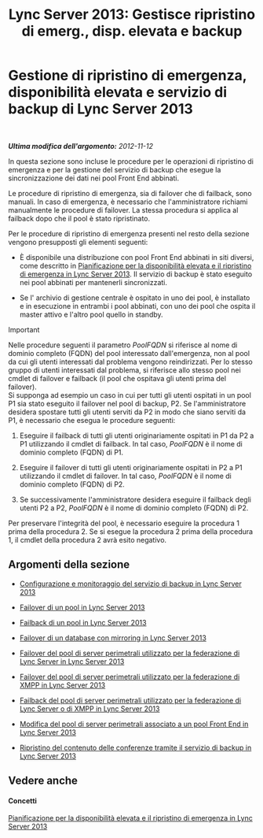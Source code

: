 ﻿---
title: "Lync Server 2013: Gestisce ripristino di emerg., disp. elevata e backup"
TOCTitle: Gestione di ripristino di emergenza, disponibilità elevata e servizio di backup di Lync Server 2013
ms:assetid: f4cd36fb-ffd6-48fa-b761-e11b3bcff91a
ms:mtpsurl: https://technet.microsoft.com/it-it/library/JJ721939(v=OCS.15)
ms:contentKeyID: 49887827
ms.date: 08/24/2015
mtps_version: v=OCS.15
ms.translationtype: HT
---

# Gestione di ripristino di emergenza, disponibilità elevata e servizio di backup di Lync Server 2013

 

_**Ultima modifica dell'argomento:** 2012-11-12_

In questa sezione sono incluse le procedure per le operazioni di ripristino di emergenza e per la gestione del servizio di backup che esegue la sincronizzazione dei dati nei pool Front End abbinati.

Le procedure di ripristino di emergenza, sia di failover che di failback, sono manuali. In caso di emergenza, è necessario che l'amministratore richiami manualmente le procedure di failover. La stessa procedura si applica al failback dopo che il pool è stato ripristinato.

Per le procedure di ripristino di emergenza presenti nel resto della sezione vengono presupposti gli elementi seguenti:

  - È disponibile una distribuzione con pool Front End abbinati in siti diversi, come descritto in [Pianificazione per la disponibilità elevata e il ripristino di emergenza in Lync Server 2013](lync-server-2013-planning-for-high-availability-and-disaster-recovery.md). Il servizio di backup è stato eseguito nei pool abbinati per mantenerli sincronizzati.

  - Se l' archivio di gestione centrale è ospitato in uno dei pool, è installato e in esecuzione in entrambi i pool abbinati, con uno dei pool che ospita il master attivo e l'altro pool quello in standby.

> [!IMPORTANT]  
> Nelle procedure seguenti il parametro <em>PoolFQDN</em> si riferisce al nome di dominio completo (FQDN) del pool interessato dall'emergenza, non al pool da cui gli utenti interessati dal problema vengono reindirizzati. Per lo stesso gruppo di utenti interessati dal problema, si riferisce allo stesso pool nei cmdlet di failover e failback (il pool che ospitava gli utenti prima del failover).<br />Si supponga ad esempio un caso in cui per tutti gli utenti ospitati in un pool P1 sia stato eseguito il failover nel pool di backup, P2. Se l'amministratore desidera spostare tutti gli utenti serviti da P2 in modo che siano serviti da P1, è necessario che esegua le procedure seguenti:
> <ol>
> <li><p>Eseguire il failback di tutti gli utenti originariamente ospitati in P1 da P2 a P1 utilizzando il cmdlet di failback. In tal caso, <em>PoolFQDN</em> è il nome di dominio completo (FQDN) di P1.</p></li>
> <li><p>Eseguire il failover di tutti gli utenti originariamente ospitati in P2 a P1 utilizzando il cmdlet di failover. In tal caso, <em>PoolFQDN</em> è il nome di dominio completo (FQDN) di P2.</p></li>
> <li><p>Se successivamente l'amministratore desidera eseguire il failback degli utenti P2 a P2, <em>PoolFQDN</em> è il nome di dominio completo (FQDN) di P2.</p></li></ol>
> Per preservare l'integrità del pool, è necessario eseguire la procedura 1 prima della procedura 2. Se si esegue la procedura 2 prima della procedura 1, il cmdlet della procedura 2 avrà esito negativo.</td>
</tr>
</tbody>
</table>


## Argomenti della sezione

  - [Configurazione e monitoraggio del servizio di backup in Lync Server 2013](lync-server-2013-configuring-and-monitoring-the-backup-service.md)

  - [Failover di un pool in Lync Server 2013](lync-server-2013-failing-over-a-pool.md)

  - [Failback di un pool in Lync Server 2013](lync-server-2013-failing-back-a-pool.md)

  - [Failover di un database con mirroring in Lync Server 2013](lync-server-2013-failing-over-a-mirrored-database.md)

  - [Failover del pool di server perimetrali utilizzato per la federazione di Lync Server in Lync Server 2013](lync-server-2013-failing-over-the-edge-pool-used-for-lync-server-federation.md)

  - [Failover del pool di server perimetrali utilizzato per la federazione di XMPP in Lync Server 2013](lync-server-2013-failing-over-the-edge-pool-used-for-xmpp-federation.md)

  - [Failback del pool di server perimetrali utilizzato per la federazione di Lync Server o di XMPP in Lync Server 2013](lync-server-2013-failing-back-the-edge-pool-used-for-lync-server-federation-or-xmpp-federation.md)

  - [Modifica del pool di server perimetrali associato a un pool Front End in Lync Server 2013](lync-server-2013-changing-the-edge-pool-associated-with-a-front-end-pool.md)

  - [Ripristino del contenuto delle conferenze tramite il servizio di backup in Lync Server 2013](lync-server-2013-restoring-conference-contents-using-the-backup-service.md)

## Vedere anche

#### Concetti

[Pianificazione per la disponibilità elevata e il ripristino di emergenza in Lync Server 2013](lync-server-2013-planning-for-high-availability-and-disaster-recovery.md)

